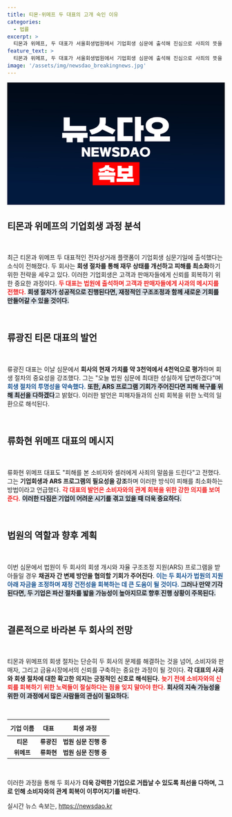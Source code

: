 ```yaml
---
title: 티몬·위메프 두 대표의 고개 숙인 이유
categories:
  - 법률
excerpt: >
  티몬과 위메프, 두 대표가 서울회생법원에서 기업회생 심문에 출석해 진심으로 사죄의 뜻을 전했습니다. 회생 절차가 받아들여질 경우, 피해를 최소화할 기회를 가질 수 있는데, 그렇지 않을 경우엔 파산 절차로 넘어갈 운명에 처해 있습니다.
feature_text: >
  티몬과 위메프, 두 대표가 서울회생법원에서 기업회생 심문에 출석해 진심으로 사죄의 뜻을 전했습니다. 회생 절차가 받아들여질 경우, 피해를 최소화할 기회를 가질 수 있는데, 그렇지 않을 경우엔 파산 절차로 넘어갈 운명에 처해 있습니다.
image: '/assets/img/newsdao_breakingnews.jpg'
---
```


<p><img src="/assets/img/newsdao_breakingnews.jpg" alt="firstkoreanews 속보" /></p>

<h2 data-ke-size="size26">티몬과 위메프의 기업회생 과정 분석</h2>

<p data-ke-size="size16">&nbsp;</p>

<p>최근 티몬과 위메프 두 대표적인 전자상거래 플랫폼이 기업회생 심문기일에 출석했다는 소식이 전해졌다. 두 회사는 <strong>회생 절차를 통해 재무 상태를 개선하고 피해를 최소화</strong>하기 위한 전략을 세우고 있다. 이러한 기업회생은 고객과 판매자들에게 신뢰를 회복하기 위한 중요한 과정이다. <b><span style="color: #ee2323;">두 대표는 법원에 출석하며 고객과 판매자들에게 사과의 메시지를 전했다.</span></b> <b><span style="background-color: #21538527;">회생 절차가 성공적으로 진행된다면, 재정적인 구조조정과 함께 새로운 기회를 만들어갈 수 있을 것이다.</span></b> </p>

<p data-ke-size="size16">&nbsp;</p>

<h2 data-ke-size="size26">류광진 티몬 대표의 발언</h2>

<p data-ke-size="size16">&nbsp;</p>

<p>류광진 대표는 이날 심문에서 <strong>회사의 현재 가치를 약 3천억에서 4천억으로 평가</strong>하며 회생 절차의 중요성을 강조했다. 그는 "오늘 법원 심문에 최대한 성실하게 답변하겠다"며 <b><span style="color: #1a5490;">회생 절차의 투명성을 약속했다.</span></b> <b><span style="background-color: #21538527;">또한, ARS 프로그램 기회가 주어진다면 피해 복구를 위해 최선을 다하겠다</span></b>고 밝혔다. 이러한 발언은 피해자들과의 신뢰 회복을 위한 노력의 일환으로 해석된다.</p>

<p data-ke-size="size16">&nbsp;</p>

<h2 data-ke-size="size26">류화현 위메프 대표의 메시지</h2>

<p data-ke-size="size16">&nbsp;</p>

<p>류화현 위메프 대표도 "피해를 본 소비자와 셀러에게 사죄의 말씀을 드린다"고 전했다. 그는 <strong>기업회생과 ARS 프로그램의 필요성을 강조</strong>하며 이러한 방식이 피해를 최소화하는 방법이라고 언급했다. <b><span style="color: #ee2323;">각 대표의 발언은 소비자와의 관계 회복을 위한 강한 의지를 보여준다.</span></b> <b><span style="background-color: #21538527;">이러한 다짐은 기업이 어려운 시기를 겪고 있을 때 더욱 중요하다.</span></b></p>

<p data-ke-size="size16">&nbsp;</p>

<h2 data-ke-size="size26">법원의 역할과 향후 계획</h2>

<p data-ke-size="size16">&nbsp;</p>

<p>이번 심문에서 법원이 두 회사의 회생 개시와 자율 구조조정 지원(ARS) 프로그램을 받아들일 경우 <strong>채권자 간 변제 방안을 협의할 기회가 주어진다</strong>. <b><span style="color: #1a5490;">이는 두 회사가 법원의 지원 아래 자금을 조정하며 재정 건전성을 회복하는 데 큰 도움이 될 것이다.</span></b> <b><span style="background-color: #21538527;">그러나 만약 기각된다면, 두 기업은 파산 절차를 밟을 가능성이 높아지므로 향후 진행 상황이 주목된다.</span></b></p>

<p data-ke-size="size16">&nbsp;</p>

<h2 data-ke-size="size26">결론적으로 바라본 두 회사의 전망</h2>

<p data-ke-size="size16">&nbsp;</p>

<p>티몬과 위메프의 회생 절차는 단순히 두 회사의 문제를 해결하는 것을 넘어, 소비자와 판매자, 그리고 금융시장에서의 신뢰를 구축하는 중요한 과정이 될 것이다. <strong>각 대표의 사과와 회생 절차에 대한 확고한 의지는 긍정적인 신호로 해석된다.</strong> <b><span style="color: #ee2323;">늦기 전에 소비자와의 신뢰를 회복하기 위한 노력들이 절실하다는 점을 잊지 말아야 한다.</span></b> <b><span style="background-color: #21538527;">회사의 지속 가능성을 위한 이 과정에서 많은 사람들의 관심이 필요하다.</span></b></p>

<p data-ke-size="size16">&nbsp;</p>

<table style="width: 100%; border-collapse: collapse;">
  <thead>
    <tr>
      <th style="text-align: center; height: 30px;"><b>기업 이름</b></th>
      <th style="text-align: center; height: 30px;"><b>대표</b></th>
      <th style="text-align: center; height: 30px;"><b>회생 과정</b></th>
    </tr>
  </thead>
  <tbody>
    <tr>
      <td style="text-align: center; height: 17px;"><b>티몬</b></td>
      <td style="text-align: center; height: 17px;"><b>류광진</b></td>
      <td style="text-align: center; height: 17px;"><b>법원 심문 진행 중</b></td>
    </tr>
    <tr>
      <td style="text-align: center; height: 17px;"><b>위메프</b></td>
      <td style="text-align: center; height: 17px;"><b>류화현</b></td>
      <td style="text-align: center; height: 17px;"><b>법원 심문 진행 중</b></td>
    </tr>
  </tbody>
</table>

<p data-ke-size="size16">&nbsp;</p>

<p>이러한 과정을 통해 두 회사가 <strong>더욱 강력한 기업으로 거듭날 수 있도록 최선을 다하며, 그로 인해 소비자와의 관계 회복이 이루어지기를 바란다.</strong></p>
실시간 뉴스 속보는, <a href="https://newsdao.kr" rel="dofollow">https://newsdao.kr</a>


